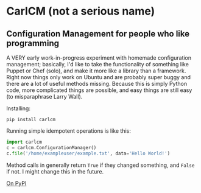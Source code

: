 # CarlCM (not a serious name)

## Configuration Management for people who like programming

A VERY early work-in-progress experiment with homemade configuration
management; basically, I'd like to take the functionality of something
like Puppet or Chef (solo), and make it more like a library than a
framework.  Right now things only work on Ubuntu and are probably
super buggy and there are a lot of useful methods missing.  Because
this is simply Python code, more complicated things are possible, and
easy things are still easy (to misparaphrase Larry Wall).

Installing:

```
pip install carlcm
```

Running simple idempotent operations is like this:

```python
import carlcm
c = carlcm.ConfigurationManager()
c.file('/home/exampleuser/example.txt', data='Hello World!')
```

Method calls in generally return `True` if they changed something, and
`False` if not.  I might change this in the future.

[On PyPI](https://pypi.python.org/pypi/carlcm)
